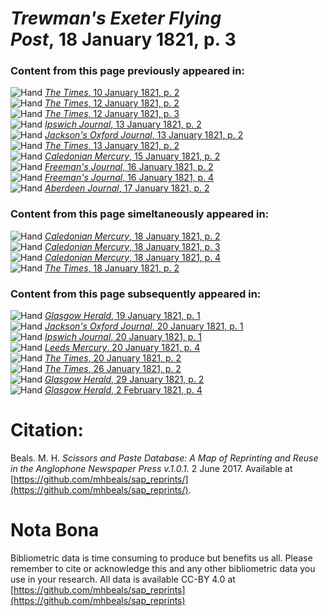 # *Trewman's Exeter Flying Post*, 18 January 1821, p. 3  
  
### Content from this page previously appeared in:  
![Hand](http://scissorsandpaste.net/wp-content/uploads/2017/06/smallhandpointer.png) [*The Times*, 10 January 1821, p. 2](https://mhbeals.github.io/sap_html/The-Times/The-Times-10-January-1821-p-2)  
![Hand](http://scissorsandpaste.net/wp-content/uploads/2017/06/smallhandpointer.png) [*The Times*, 12 January 1821, p. 2](https://mhbeals.github.io/sap_html/The-Times/The-Times-12-January-1821-p-2)  
![Hand](http://scissorsandpaste.net/wp-content/uploads/2017/06/smallhandpointer.png) [*The Times*, 12 January 1821, p. 3](https://mhbeals.github.io/sap_html/The-Times/The-Times-12-January-1821-p-3)  
![Hand](http://scissorsandpaste.net/wp-content/uploads/2017/06/smallhandpointer.png) [*Ipswich Journal*, 13 January 1821, p. 2](https://mhbeals.github.io/sap_html/Ipswich-Journal/Ipswich-Journal-13-January-1821-p-2)  
![Hand](http://scissorsandpaste.net/wp-content/uploads/2017/06/smallhandpointer.png) [*Jackson's Oxford Journal*, 13 January 1821, p. 2](https://mhbeals.github.io/sap_html/Jackson's-Oxford-Journal/Jackson's-Oxford-Journal-13-January-1821-p-2)  
![Hand](http://scissorsandpaste.net/wp-content/uploads/2017/06/smallhandpointer.png) [*The Times*, 13 January 1821, p. 2](https://mhbeals.github.io/sap_html/The-Times/The-Times-13-January-1821-p-2)  
![Hand](http://scissorsandpaste.net/wp-content/uploads/2017/06/smallhandpointer.png) [*Caledonian Mercury*, 15 January 1821, p. 2](https://mhbeals.github.io/sap_html/Caledonian-Mercury/Caledonian-Mercury-15-January-1821-p-2)  
![Hand](http://scissorsandpaste.net/wp-content/uploads/2017/06/smallhandpointer.png) [*Freeman's Journal*, 16 January 1821, p. 2](https://mhbeals.github.io/sap_html/Freeman's-Journal/Freeman's-Journal-16-January-1821-p-2)  
![Hand](http://scissorsandpaste.net/wp-content/uploads/2017/06/smallhandpointer.png) [*Freeman's Journal*, 16 January 1821, p. 4](https://mhbeals.github.io/sap_html/Freeman's-Journal/Freeman's-Journal-16-January-1821-p-4)  
![Hand](http://scissorsandpaste.net/wp-content/uploads/2017/06/smallhandpointer.png) [*Aberdeen Journal*, 17 January 1821, p. 2](https://mhbeals.github.io/sap_html/Aberdeen-Journal/Aberdeen-Journal-17-January-1821-p-2)  
  
### Content from this page simeltaneously appeared in:  
![Hand](http://scissorsandpaste.net/wp-content/uploads/2017/06/smallhandpointer.png) [*Caledonian Mercury*, 18 January 1821, p. 2](https://mhbeals.github.io/sap_html/Caledonian-Mercury/Caledonian-Mercury-18-January-1821-p-2)  
![Hand](http://scissorsandpaste.net/wp-content/uploads/2017/06/smallhandpointer.png) [*Caledonian Mercury*, 18 January 1821, p. 3](https://mhbeals.github.io/sap_html/Caledonian-Mercury/Caledonian-Mercury-18-January-1821-p-3)  
![Hand](http://scissorsandpaste.net/wp-content/uploads/2017/06/smallhandpointer.png) [*Caledonian Mercury*, 18 January 1821, p. 4](https://mhbeals.github.io/sap_html/Caledonian-Mercury/Caledonian-Mercury-18-January-1821-p-4)  
![Hand](http://scissorsandpaste.net/wp-content/uploads/2017/06/smallhandpointer.png) [*The Times*, 18 January 1821, p. 2](https://mhbeals.github.io/sap_html/The-Times/The-Times-18-January-1821-p-2)  
  
### Content from this page subsequently appeared in:  
![Hand](http://scissorsandpaste.net/wp-content/uploads/2017/06/smallhandpointer.png) [*Glasgow Herald*, 19 January 1821, p. 1](https://mhbeals.github.io/sap_html/Glasgow-Herald/Glasgow-Herald-19-January-1821-p-1)  
![Hand](http://scissorsandpaste.net/wp-content/uploads/2017/06/smallhandpointer.png) [*Jackson's Oxford Journal*, 20 January 1821, p. 1](https://mhbeals.github.io/sap_html/Jackson's-Oxford-Journal/Jackson's-Oxford-Journal-20-January-1821-p-1)  
![Hand](http://scissorsandpaste.net/wp-content/uploads/2017/06/smallhandpointer.png) [*Ipswich Journal*, 20 January 1821, p. 1](https://mhbeals.github.io/sap_html/Ipswich-Journal/Ipswich-Journal-20-January-1821-p-1)  
![Hand](http://scissorsandpaste.net/wp-content/uploads/2017/06/smallhandpointer.png) [*Leeds Mercury*, 20 January 1821, p. 4](https://mhbeals.github.io/sap_html/Leeds-Mercury/Leeds-Mercury-20-January-1821-p-4)  
![Hand](http://scissorsandpaste.net/wp-content/uploads/2017/06/smallhandpointer.png) [*The Times*, 20 January 1821, p. 2](https://mhbeals.github.io/sap_html/The-Times/The-Times-20-January-1821-p-2)  
![Hand](http://scissorsandpaste.net/wp-content/uploads/2017/06/smallhandpointer.png) [*The Times*, 26 January 1821, p. 2](https://mhbeals.github.io/sap_html/The-Times/The-Times-26-January-1821-p-2)  
![Hand](http://scissorsandpaste.net/wp-content/uploads/2017/06/smallhandpointer.png) [*Glasgow Herald*, 29 January 1821, p. 2](https://mhbeals.github.io/sap_html/Glasgow-Herald/Glasgow-Herald-29-January-1821-p-2)  
![Hand](http://scissorsandpaste.net/wp-content/uploads/2017/06/smallhandpointer.png) [*Glasgow Herald*, 2 February 1821, p. 4](https://mhbeals.github.io/sap_html/Glasgow-Herald/Glasgow-Herald-2-February-1821-p-4)  


# Citation: 

Beals. M. H. *Scissors and Paste Database: A Map of Reprinting and Reuse in the Anglophone Newspaper Press v.1.0.1.* 2 June 2017. Available at [https://github.com/mhbeals/sap_reprints/](https://github.com/mhbeals/sap_reprints/). 

# Nota Bona

Bibliometric data is time consuming to produce but benefits us all. Please remember to cite or acknowledge this and any other bibliometric data you use in your research. All data is available CC-BY 4.0 at [https://github.com/mhbeals/sap_reprints](https://github.com/mhbeals/sap_reprints)